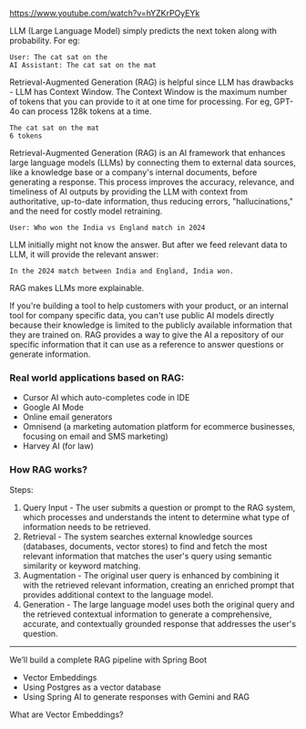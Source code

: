 https://www.youtube.com/watch?v=hYZKrPOyEYk

LLM (Large Language Model) simply predicts the next token along with probability. For eg:
```
User: The cat sat on the
AI Assistant: The cat sat on the mat
```

Retrieval-Augmented Generation (RAG) is helpful since LLM has drawbacks - LLM has Context Window. The Context Window is the maximum number of tokens that you can provide to it at one time for processing. For eg, GPT-4o can process 128k tokens at a time.
```
The cat sat on the mat
6 tokens
```

Retrieval-Augmented Generation (RAG) is an AI framework that enhances large language models (LLMs) by connecting them to external data sources, like a knowledge base or a company's internal documents, before generating a response. This process improves the accuracy, relevance, and timeliness of AI outputs by providing the LLM with context from authoritative, up-to-date information, thus reducing errors, "hallucinations," and the need for costly model retraining.
```
User: Who won the India vs England match in 2024
```

LLM initially might not know the answer. But after we feed relevant data to LLM, it will provide the relevant answer:
```
In the 2024 match between India and England, India won.
```

RAG makes LLMs more explainable.

If you're building a tool to help customers with your product, or an internal tool for company specific data, you can't use public AI models directly because their knowledge is limited to the publicly available information that they are trained on. RAG provides a way to give the AI a repository of our specific information that it can use as a reference to answer questions or generate information. 

### Real world applications based on RAG: 
- Cursor AI which auto-completes code in IDE
- Google AI Mode
- Online email generators
- Omnisend (a marketing automation platform for ecommerce businesses, focusing on email and SMS marketing)
- Harvey AI (for law)

### How RAG works?

Steps:
1. Query Input - The user submits a question or prompt to the RAG system, which processes and understands the intent to determine what type of information needs to be retrieved.
2. Retrieval - The system searches external knowledge sources (databases, documents, vector stores) to find and fetch the most relevant information that matches the user's query using semantic similarity or keyword matching.
3. Augmentation - The original user query is enhanced by combining it with the retrieved relevant information, creating an enriched prompt that provides additional context to the language model.
4. Generation - The large language model uses both the original query and the retrieved contextual information to generate a comprehensive, accurate, and contextually grounded response that addresses the user's question.

---

We’ll build a complete RAG pipeline with Spring Boot
- Vector Embeddings
- Using Postgres as a vector database
- Using Spring AI to generate responses with Gemini and RAG

What are Vector Embeddings?
